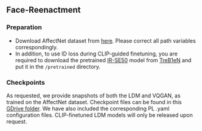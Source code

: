 ## Face-Reenactment
### Preparation
* Download AffectNet dataset from [here](http://mohammadmahoor.com/affectnet/). Please correct all path variables correspondingly.
* In addition, to use ID loss during CLIP-guided finetuning, you are required to download the pretrained [IR-SE50](https://drive.google.com/file/d/1KW7bjndL3QG3sxBbZxreGHigcCCpsDgn/view) model from [TreB1eN](https://github.com/TreB1eN) and put it in the `/pretrained` directory.
### Checkpoints
As requested, we provide snapshots of both the LDM and VQGAN, as trained on the AffectNet dataset. Checkpoint files can be found in this [GDrive folder](https://drive.google.com/drive/folders/1qjzIprDXHqovFWT4GEgRF5OXiM--_4jC?usp=drive_link). We have also included the corresponding PL .yaml configuration files. CLIP-finetuned LDM models will only be released upon request.